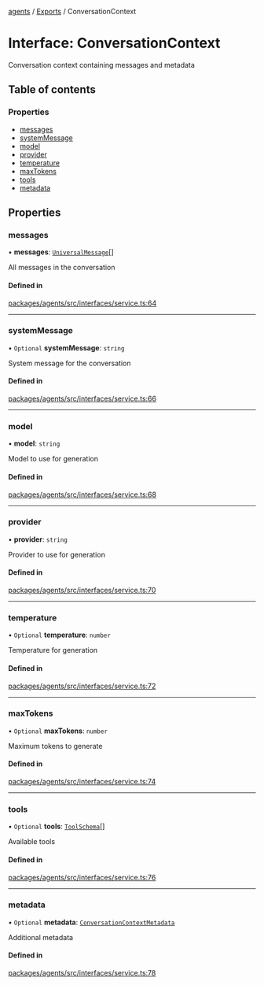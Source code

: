 <!-- 
 ⚠️  AUTO-GENERATED FILE - DO NOT EDIT MANUALLY
 This file is automatically generated by scripts/docs-generator.js
 To make changes, edit the source TypeScript files or update the generator script
-->

[agents](../../) / [Exports](../modules) / ConversationContext

# Interface: ConversationContext

Conversation context containing messages and metadata

## Table of contents

### Properties

- [messages](ConversationContext#messages)
- [systemMessage](ConversationContext#systemmessage)
- [model](ConversationContext#model)
- [provider](ConversationContext#provider)
- [temperature](ConversationContext#temperature)
- [maxTokens](ConversationContext#maxtokens)
- [tools](ConversationContext#tools)
- [metadata](ConversationContext#metadata)

## Properties

### messages

• **messages**: [`UniversalMessage`](../modules#universalmessage)[]

All messages in the conversation

#### Defined in

[packages/agents/src/interfaces/service.ts:64](https://github.com/woojubb/robota/blob/87419dbb26faf50d7f1d60ae717fbe215743d1f6/packages/agents/src/interfaces/service.ts#L64)

___

### systemMessage

• `Optional` **systemMessage**: `string`

System message for the conversation

#### Defined in

[packages/agents/src/interfaces/service.ts:66](https://github.com/woojubb/robota/blob/87419dbb26faf50d7f1d60ae717fbe215743d1f6/packages/agents/src/interfaces/service.ts#L66)

___

### model

• **model**: `string`

Model to use for generation

#### Defined in

[packages/agents/src/interfaces/service.ts:68](https://github.com/woojubb/robota/blob/87419dbb26faf50d7f1d60ae717fbe215743d1f6/packages/agents/src/interfaces/service.ts#L68)

___

### provider

• **provider**: `string`

Provider to use for generation

#### Defined in

[packages/agents/src/interfaces/service.ts:70](https://github.com/woojubb/robota/blob/87419dbb26faf50d7f1d60ae717fbe215743d1f6/packages/agents/src/interfaces/service.ts#L70)

___

### temperature

• `Optional` **temperature**: `number`

Temperature for generation

#### Defined in

[packages/agents/src/interfaces/service.ts:72](https://github.com/woojubb/robota/blob/87419dbb26faf50d7f1d60ae717fbe215743d1f6/packages/agents/src/interfaces/service.ts#L72)

___

### maxTokens

• `Optional` **maxTokens**: `number`

Maximum tokens to generate

#### Defined in

[packages/agents/src/interfaces/service.ts:74](https://github.com/woojubb/robota/blob/87419dbb26faf50d7f1d60ae717fbe215743d1f6/packages/agents/src/interfaces/service.ts#L74)

___

### tools

• `Optional` **tools**: [`ToolSchema`](ToolSchema)[]

Available tools

#### Defined in

[packages/agents/src/interfaces/service.ts:76](https://github.com/woojubb/robota/blob/87419dbb26faf50d7f1d60ae717fbe215743d1f6/packages/agents/src/interfaces/service.ts#L76)

___

### metadata

• `Optional` **metadata**: [`ConversationContextMetadata`](../modules#conversationcontextmetadata)

Additional metadata

#### Defined in

[packages/agents/src/interfaces/service.ts:78](https://github.com/woojubb/robota/blob/87419dbb26faf50d7f1d60ae717fbe215743d1f6/packages/agents/src/interfaces/service.ts#L78)
